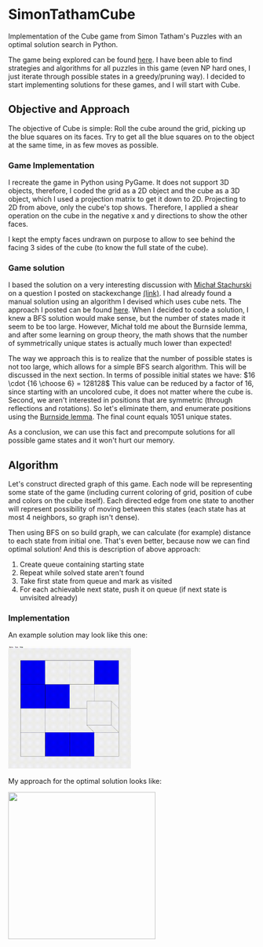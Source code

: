 # SimonTathamCube
Implementation of the Cube game from Simon Tatham's Puzzles with an optimal solution search in Python.

The game being explored can be found [here](https://www.chiark.greenend.org.uk/~sgtatham/puzzles/js/cube.html).
I have been able to find strategies and algorithms for all puzzles in this game (even NP hard ones, I just iterate through possible states in a greedy/pruning way). 
I decided to start implementing solutions for these games, and I will start with Cube.

## Objective and Approach
The objective of Cube is simple:
Roll the cube around the grid, picking up the blue squares on its faces. Try to get all the blue squares on to the object at the same time, in as few moves as possible.

### Game Implementation
I recreate the game in Python using PyGame. It does not support 3D objects, therefore, I coded the grid as a 2D object and the cube as a 3D object, which I used a projection matrix to get it down to 2D.
Projecting to 2D from above, only the cube's top shows. Therefore, I applied a shear operation on the cube in the negative x and y directions to show the other faces.

I kept the empty faces undrawn on purpose to allow to see behind the facing 3 sides of the cube (to know the full state of the cube).

### Game solution
I based the solution on a very interesting discussion with [Michał Stachurski](https://cs.stackexchange.com/users/156430/micha%c5%82-stachurski) on a question I posted on stackexchange [(link)](https://cs.stackexchange.com/questions/156414/).
I had already found a manual solution using an algorithm I devised which uses cube nets. The approach I posted can be found [here](https://math.stackexchange.com/questions/4605240). When I decided to code a solution, I knew a BFS solution would make sense, but the number of states made it seem to be too large.
However, Michał told me about the Burnside lemma, and after some learning on group theory, the math shows that the number of symmetrically unique states is actually much lower than expected!

The way we approach this is to realize that the number of possible states is not too large, which allows for a simple BFS search algorithm. This will be discussed in the next section.
In terms of possible initial states we have: $16 \cdot {16 \choose 6} = 128128$
This value can be reduced by a factor of 16, since starting with an uncolored cube, it does not matter where the cube is.
Second, we aren't interested in positions that are symmetric (through reflections and rotations). 
So let's eliminate them, and enumerate positions using the [Burnside lemma](https://en.wikipedia.org/wiki/Burnside%27s_lemma). The final count equals $1051$ unique states.

As a conclusion, we can use this fact and precompute solutions for all possible game states and it won't hurt our memory.

## Algorithm

Let's construct directed graph of this game. Each node will be representing some state of the game (including current coloring of grid, position of cube and colors on the cube itself). Each directed edge from one state to another will represent possibility of moving between this states (each state has at most $4$ neighbors, so graph isn't dense).

Then using BFS on so build graph, we can calculate (for example) distance to each state from initial one. That's even better, because now we can find optimal solution! And this is description of above approach:

 1. Create queue containing starting state
 2. Repeat while solved state aren't found
 3. Take first state from queue and mark as visited
 4. For each achievable next state, push it on queue (if next state is unvisited already)

### Implementation
An example solution may look like this one:

<img src="https://raw.githubusercontent.com/michal-stachurski/rolling-cube/main/example/solution.gif" width="250" height="250">

My approach for the optimal solution looks like:

<img src="https://user-images.githubusercontent.com/60647115/210168448-c440d7ea-a00f-4313-b7dd-317cb10fdd0f.gif" width="300" height="300">
